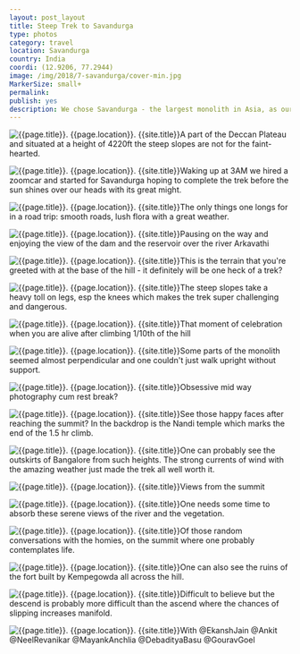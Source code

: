 ```yaml
---
layout: post_layout
title: Steep Trek to Savandurga
type: photos
category: travel
location: Savandurga
country: India
coordi: (12.9206, 77.2944)
image: /img/2018/7-savandurga/cover-min.jpg
MarkerSize: small+
permalink:
publish: yes
description: We chose Savandurga - the largest monolith in Asia, as our first trek location, after shifting to Bangalore and starting our corporate lives. Situated about 70km from the city it makes a perfect location for an adventurous trek.
---
```

<!-- http://compressjpeg.com -->
<!-- http://compressimage.toolur.com/ 1024, 400-->

<p class="center"><img src="{{site.baseurl}}/img/2018/7-savandurga/1.jpg" alt="{{page.title}}. {{page.location}}. {{site.title}}" title="{{page.title}}">A part of the Deccan Plateau and situated at a height of 4220ft the steep slopes are not for the faint-hearted.</p>

<p class="center"><img src="{{site.baseurl}}/img/2018/7-savandurga/2.jpg" alt="{{page.title}}. {{page.location}}. {{site.title}}" title="{{page.title}}">Waking up at 3AM we hired a zoomcar and started for Savandurga hoping to complete the trek before the sun shines over our heads with its great might.<p>

<p class="center"><img src="{{site.baseurl}}/img/2018/7-savandurga/3.jpg" alt="{{page.title}}. {{page.location}}. {{site.title}}" title="{{page.title}}">The only things one longs for in a road trip: smooth roads, lush flora with a great weather.</p>

<p class="center"><img src="{{site.baseurl}}/img/2018/7-savandurga/4.jpg" alt="{{page.title}}. {{page.location}}. {{site.title}}" title="{{page.title}}">Pausing on the way and enjoying the view of the dam and the reservoir over the river Arkavathi</p>

<p class="center"><img src="{{site.baseurl}}/img/2018/7-savandurga/5.jpg" alt="{{page.title}}. {{page.location}}. {{site.title}}" title="{{page.title}}">This is the terrain that you're greeted with at the base of the hill - it definitely will be one heck of a trek?</p>


<p class="center"><img src="{{site.baseurl}}/img/2018/7-savandurga/6.jpg" alt="{{page.title}}. {{page.location}}. {{site.title}}" title="{{page.title}}">The steep slopes take a heavy toll on legs, esp the knees which makes the trek super challenging and dangerous.</p>

<p class="center"><img src="{{site.baseurl}}/img/2018/7-savandurga/7.jpg" alt="{{page.title}}. {{page.location}}. {{site.title}}" title="{{page.title}}">That moment of celebration when you are alive after climbing 1/10th of the hill </p>

<p class="center"><img src="{{site.baseurl}}/img/2018/7-savandurga/8.jpg" alt="{{page.title}}. {{page.location}}. {{site.title}}" title="{{page.title}}">Some parts of the monolith seemed almost perpendicular and one couldn't just walk upright without support.</p>

<p class="center"><img src="{{site.baseurl}}/img/2018/7-savandurga/9.jpg" alt="{{page.title}}. {{page.location}}. {{site.title}}" title="{{page.title}}">Obsessive mid way photography cum rest break?</p>

<p class="center"><img src="{{site.baseurl}}/img/2018/7-savandurga/10.jpg" alt="{{page.title}}. {{page.location}}. {{site.title}}" title="{{page.title}}">See those happy faces after reaching the summit? In the backdrop is the Nandi temple which marks the end of the 1.5 hr climb.</p>

<p class="center"><img src="{{site.baseurl}}/img/2018/7-savandurga/11.jpg" alt="{{page.title}}. {{page.location}}. {{site.title}}" title="{{page.title}}">One can probably see the outskirts of Bangalore from such heights. The strong currents of wind with the amazing weather just made the trek all well worth it.</p>

<p class="center"><img src="{{site.baseurl}}/img/2018/7-savandurga/12.jpg" alt="{{page.title}}. {{page.location}}. {{site.title}}" title="{{page.title}}">Views from the summit</p>

<p class="center"><img src="{{site.baseurl}}/img/2018/7-savandurga/14.jpg" alt="{{page.title}}. {{page.location}}. {{site.title}}" title="{{page.title}}">One needs some time to absorb these serene views of the river and the vegetation.</p>

<p class="center"><img src="{{site.baseurl}}/img/2018/7-savandurga/15.jpg" alt="{{page.title}}. {{page.location}}. {{site.title}}" title="{{page.title}}">Of those random conversations with the homies, on the summit where one probably contemplates life.</p>

<p class="center"><img src="{{site.baseurl}}/img/2018/7-savandurga/16.jpg" alt="{{page.title}}. {{page.location}}. {{site.title}}" title="{{page.title}}">One can also see the ruins of the fort built by Kempegowda all across the hill.</p>

<p class="center"><img src="{{site.baseurl}}/img/2018/7-savandurga/17.jpg" alt="{{page.title}}. {{page.location}}. {{site.title}}" title="{{page.title}}">Difficult to believe but the descend is probably more difficult than the ascend where the chances of slipping increases manifold.</p>

<p class="center"><img src="{{site.baseurl}}/img/2018/7-savandurga/18.jpg" alt="{{page.title}}. {{page.location}}. {{site.title}}" title="{{page.title}}">With @EkanshJain @Ankit @NeelRevanikar @MayankAnchlia @DebadityaBasu @GouravGoel</p>

